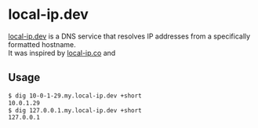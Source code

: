 # local-ip.dev

[local-ip.dev](https://www.local-ip.dev) is a DNS service that resolves IP addresses from a specifically formatted hostname.  
It was inspired by [local-ip.co](http://local-ip.co) and 

<!-- TODO: provide certs for ez local dev that requires HTTPS -->

## Usage

```sh
$ dig 10-0-1-29.my.local-ip.dev +short
10.0.1.29
$ dig 127.0.0.1.my.local-ip.dev +short
127.0.0.1
```
